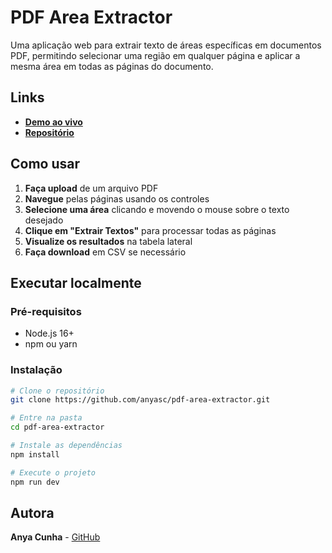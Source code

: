 # PDF Area Extractor

Uma aplicação web para extrair texto de áreas específicas em documentos PDF, permitindo selecionar uma região em qualquer página e aplicar a mesma área em todas as páginas do documento.

## Links

- **[Demo ao vivo](https://anyasc.github.io/pdf-area-extractor/)**
- **[Repositório](https://github.com/anyasc/pdf-area-extractor)**

## Como usar

1. **Faça upload** de um arquivo PDF
2. **Navegue** pelas páginas usando os controles
3. **Selecione uma área** clicando e movendo o mouse sobre o texto desejado
4. **Clique em "Extrair Textos"** para processar todas as páginas
5. **Visualize os resultados** na tabela lateral
6. **Faça download** em CSV se necessário

## Executar localmente

### Pré-requisitos

- Node.js 16+
- npm ou yarn

### Instalação

```bash
# Clone o repositório
git clone https://github.com/anyasc/pdf-area-extractor.git

# Entre na pasta
cd pdf-area-extractor

# Instale as dependências
npm install

# Execute o projeto
npm run dev
```

## Autora

**Anya Cunha** - [GitHub](https://github.com/anyasc)
